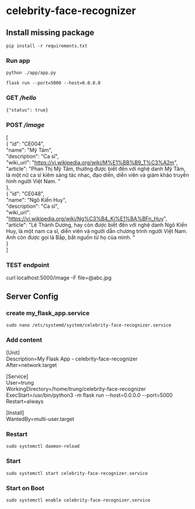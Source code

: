 ﻿# celebrity-face-recognizer
## Install missing package
`pip install -r requirements.txt`

### Run app
`python ./app/app.py`

`flask run --port=5000 --host=0.0.0.0`

### GET _/hello_
`{"status": true}`

### POST _/image_
[   
    {
        "id": "CE004",   
        "name": "Mỹ Tâm",   
        "description": "Ca sĩ",   
        "wiki_url": "https://vi.wikipedia.org/wiki/M%E1%BB%B9_T%C3%A2m",    
        "article": "Phan Thị Mỹ Tâm, thường được biết đến với nghệ danh Mỹ Tâm, là một nữ ca sĩ kiêm sáng tác nhạc, đạo diễn, diễn viên và giám khảo truyền hình người Việt Nam. "       
    },   
    {
        "id": "CE048",    
        "name": "Ngô Kiến Huy",    
        "description": "Ca sĩ",    
        "wiki_url": "https://vi.wikipedia.org/wiki/Ng%C3%B4_Ki%E1%BA%BFn_Huy",     
        "article": "Lê Thành Dương, hay còn được biết đến với nghệ danh Ngô Kiến Huy, là một nam ca sĩ, diễn viên và người dẫn chương trình người Việt Nam. Anh còn được gọi là Bắp, bắt nguồn từ họ của mình. "     
    }    
]

### TEST endpoint
curl localhost:5000/image -F file=@abc.jpg    

## Server Config

### create my_flask_app.service
`sudo nano /etc/systemd/system/celebrity-face-recognizer.service`

### Add content
[Unit]    
Description=My Flask App - celebrity-face-recognizer          
After=network.target       

[Service]      
User=trung     
WorkingDirectory=/home/trung/celebrity-face-recognizer       
ExecStart=/usr/bin/python3 -m flask run --host=0.0.0.0 --port=5000     
Restart=always       

[Install]      
WantedBy=multi-user.target      


### Restart
`sudo systemctl daemon-reload`

### Start
`sudo systemctl start celebrity-face-recognizer.service`

### Start on Boot
`sudo systemctl enable celebrity-face-recognizer.service`


